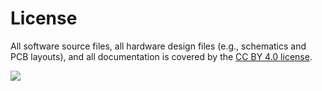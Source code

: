 # License

All software source files, all hardware design files (e.g., schematics and PCB layouts), and all
documentation is covered by the 
[CC BY 4.0 license](http://creativecommons.org/licenses/by/4.0/legalcode).

![]( https://i.creativecommons.org/l/by/4.0/88x31.png )
